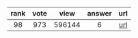 
| rank | vote | view | answer | url |
|:-:|:-:|:-:|:-:|:-:|
|98|973|596144|6| [url](http://stackoverflow.com/questions/1549801/what-are-the-differences-between-type-and-isinstance) |
